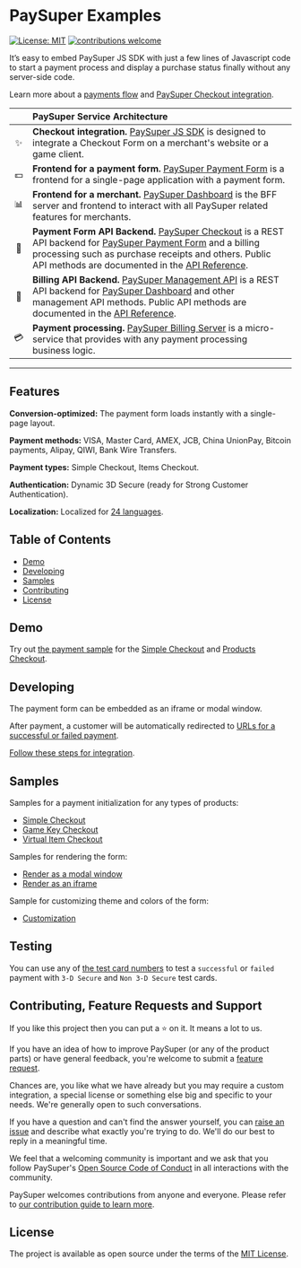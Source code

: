 # PaySuper Examples

[![License: MIT](https://img.shields.io/badge/License-MIT-yellow.svg)](https://opensource.org/licenses/MIT)
[![contributions welcome](https://img.shields.io/badge/contributions-welcome-brightgreen.svg?style=flat)](https://github.com/paysuper/paysuper-examples/issues)

It’s easy to embed PaySuper JS SDK with just a few lines of Javascript code to start a payment process and display a purchase status finally without any server-side code.

Learn more about a [payments flow](https://docs.pay.super.com/docs/payments/quick-start) and [PaySuper Checkout integration](https://docs.pay.super.com/docs/payments/sdk-integration).

|   | PaySuper Service Architecture
:---: | :---
✨ | **Checkout integration.** [PaySuper JS SDK](https://github.com/paysuper/paysuper-js-sdk) is designed to integrate a Checkout Form on a merchant's website or a game client.
💵 | **Frontend for a payment form.** [PaySuper Payment Form](https://github.com/paysuper/paysuper-payment-form) is a frontend for a single-page application with a payment form.
📊 | **Frontend for a merchant.** [PaySuper Dashboard](https://github.com/paysuper/paysuper-dashboard) is the BFF server and frontend to interact with all PaySuper related features for merchants.
🔧 | **Payment Form API Backend.** [PaySuper Checkout](https://github.com/paysuper/paysuper-checkout) is a REST API backend for [PaySuper Payment Form](https://github.com/paysuper/paysuper-payment-form) and a billing processing such as purchase receipts and others. Public API methods are documented in the [API Reference](https://docs.pay.super.com/api).
🔧 | **Billing API Backend.** [PaySuper Management API](https://github.com/paysuper/paysuper-management-api) is a REST API backend for [PaySuper Dashboard](https://github.com/paysuper/paysuper-dashboard) and other management API methods. Public API methods are documented in the [API Reference](https://docs.pay.super.com/api).
💳 | **Payment processing.** [PaySuper Billing Server](https://github.com/paysuper/paysuper-billing-server) is a micro-service that provides with any payment processing business logic.

***

## Features

**Conversion-optimized:** The payment form loads instantly with a single-page layout.

**Payment methods:** VISA, Master Card, AMEX, JCB, China UnionPay, Bitcoin payments, Alipay, QIWI, Bank Wire Transfers.

**Payment types:** Simple Checkout, Items Checkout.

**Authentication:** Dynamic 3D Secure (ready for Strong Customer Authentication).

**Localization:** Localized for [24 languages](https://docs.pay.super.com/docs/payments/localization).

## Table of Contents

- [Demo](#demo)
- [Developing](#developing)
- [Samples](#samples)
- [Contributing](#contributing-feature-requests-and-support)
- [License](#license)

## Demo

Try out [the payment sample](https://checkout.pay.super.com/demo/shop) for the [Simple Checkout](https://docs.pay.super.com/docs/payments/#simple-checkout) and [Products Checkout](https://docs.pay.super.com/docs/payments/#products-checkout).

## Developing

The payment form can be embedded as an iframe or modal window.

After payment, a customer will be automatically redirected to [URLs for a successful or failed payment](https://docs.pay.super.com/docs/payments/live/#fill-in-the-redirect-urls).

[Follow these steps for integration](https://docs.pay.super.com/docs/payments/sdk-integration).

## Samples

Samples for a payment initialization for any types of products:

* [Simple Checkout](simple-checkout.html)
* [Game Key Checkout](key-checkout.html)
* [Virtual Item Checkout](item-checkout.html)

Samples for rendering the form:

* [Render as a modal window](modal-checkout.html)
* [Render as an iframe](iframe-checkout.html)

Sample for customizing theme and colors of the form:

* [Customization](customization-checkout.html)

## Testing

You can use any of [the test card numbers](https://docs.pay.super.com/docs/payments/testing/#test-card-numbers) to test a `successful` or `failed` payment with `3-D Secure` and `Non 3-D Secure` test cards.

## Contributing, Feature Requests and Support

If you like this project then you can put a ⭐ on it. It means a lot to us.

If you have an idea of how to improve PaySuper (or any of the product parts) or have general feedback, you're welcome to submit a [feature request](../../issues/new?assignees=&labels=&template=feature_request.md&title=).

Chances are, you like what we have already but you may require a custom integration, a special license or something else big and specific to your needs. We're generally open to such conversations.

If you have a question and can't find the answer yourself, you can [raise an issue](../../issues/new?assignees=&labels=&template=support-request.md&title=I+have+a+question+about+%3Cthis+and+that%3E+%5BSupport%5D) and describe what exactly you're trying to do. We'll do our best to reply in a meaningful time.

We feel that a welcoming community is important and we ask that you follow PaySuper's [Open Source Code of Conduct](https://github.com/paysuper/code-of-conduct/blob/master/README.md) in all interactions with the community.

PaySuper welcomes contributions from anyone and everyone. Please refer to [our contribution guide to learn more](CONTRIBUTING.md).


## License

The project is available as open source under the terms of the [MIT License](https://opensource.org/licenses/MIT).